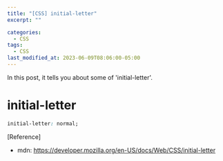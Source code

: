 ```yaml
---
title: "[CSS] initial-letter"
excerpt: ""

categories:
  - CSS
tags:
  - CSS
last_modified_at: 2023-06-09T08:06:00-05:00
---
```


In this post, it tells you about some of 'initial-letter'.

# initial-letter

```css
initial-letter: normal;
```

[Reference]

- mdn: <https://developer.mozilla.org/en-US/docs/Web/CSS/initial-letter>
